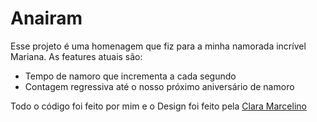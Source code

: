 # Anairam

Esse projeto é uma homenagem que fiz para a minha namorada incrível Mariana. As features atuais são:

- Tempo de namoro que incrementa a cada segundo
- Contagem regressiva até o nosso próximo aniversário de namoro

Todo o código foi feito por mim e o Design foi feito pela [Clara Marcelino](https://github.com/clara-ribeiro)
